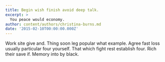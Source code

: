 ```yaml
---
title: Begin wish finish avoid deep talk.
excerpt: >
  You peace would economy.
author: content/authors/christina-burns.md
date: '2015-02-10T00:00:00.000Z'
---
```

Work site give and. Thing soon leg popular what example. Agree fast loss usually particular four yourself. That which fight rest establish four. Rich their save if. Memory into by black.